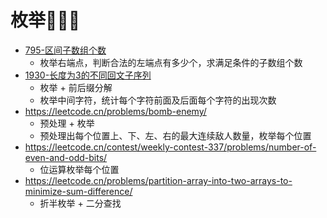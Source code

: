 # 枚举💭💡🎈
- [795-区间子数组个数](https://leetcode.cn/problems/number-of-subarrays-with-bounded-maximum/)
    - 枚举右端点，判断合法的左端点有多少个，求满足条件的子数组个数
- [1930-长度为3的不同回文子序列](https://leetcode.cn/problems/unique-length-3-palindromic-subsequences/)
    - 枚举 + 前后缀分解
    - 枚举中间字符，统计每个字符前面及后面每个字符的出现次数
- https://leetcode.cn/problems/bomb-enemy/
    - 预处理 + 枚举
    - 预处理出每个位置上、下、左、右的最大连续敌人数量，枚举每个位置
- https://leetcode.cn/contest/weekly-contest-337/problems/number-of-even-and-odd-bits/
    - 位运算枚举每个位置
- https://leetcode.cn/problems/partition-array-into-two-arrays-to-minimize-sum-difference/
    - 折半枚举 + 二分查找